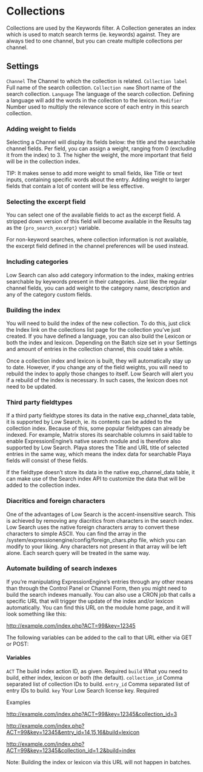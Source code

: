 <!--
    This source file is part of the open source project
    ExpressionEngine User Guide (https://github.com/ExpressionEngine/ExpressionEngine-User-Guide)

    @link      https://expressionengine.com/
    @copyright Copyright (c) 2003-2020, Packet Tide, LLC (https://packettide.com)
    @license   https://expressionengine.com/license Licensed under Apache License, Version 2.0
-->
# Collections

Collections are used by the Keywords filter. A Collection generates an index which is used to match search terms (ie. keywords) against. They are always tied to one channel, but you can create multiple collections per channel.

## Settings

`Channel`
    The Channel to which the collection is related.
`Collection label`
    Full name of the search collection.
`Collection name`
    Short name of the search collection.
`Language`
    The language of the search collection. Defining a language will add the words in the collection to the lexicon.
`Modifier`
    Number used to multiply the relevance score of each entry in this search collection.

### Adding weight to fields

Selecting a Channel will display its fields below: the title and the searchable channel fields. Per field, you can assign a weight, ranging from 0 (excluding it from the index) to 3. The higher the weight, the more important that field will be in the collection index.

TIP: It makes sense to add more weight to small fields, like Title or text inputs, containing specific words about the entry. Adding weight to larger fields that contain a lot of content will be less effective.

### Selecting the excerpt field

You can select one of the available fields to act as the excerpt field. A stripped down version of this field will become available in the Results tag as the `{pro_search_excerpt}` variable.

For non-keyword searches, where collection information is not available, the excerpt field defined in the channel preferences will be used instead.

### Including categories

Low Search can also add category information to the index, making entries searchable by keywords present in their categories. Just like the regular channel fields, you can add weight to the category name, description and any of the category custom fields.


### Building the index

You will need to build the index of the new collection. To do this, just click the Index link on the collections list page for the collection you’ve just created. If you have defined a language, you can also build the Lexicon or both the index and lexicon. Depending on the Batch size set in your Settings and amount of entries in the collection channel, this could take a while.

Once a collection index and lexicon is built, they will automatically stay up to date. However, if you change any of the field weights, you will need to rebuild the index to apply those changes to itself. Low Search will alert you if a rebuild of the index is necessary. In such cases, the lexicon does not need to be updated.

### Third party fieldtypes

If a third party fieldtype stores its data in the native exp_channel_data table, it is supported by Low Search, ie. its contents can be added to the collection index. Because of this, some popular fieldtypes can already be indexed. For example, Matrix stores its searchable columns in said table to enable ExpressionEngine’s native search module and is therefore also supported by Low Search. Playa stores the Title and URL title of selected entries in the same way, which means the index data for searchable Playa fields will consist of these fields.

If the fieldtype doesn’t store its data in the native exp_channel_data table, it can make use of the Search index API to customize the data that will be added to the collection index.

### Diacritics and foreign characters

One of the advantages of Low Search is the accent-insensitive search. This is achieved by removing any diacritics from characters in the search index. Low Search uses the native foreign characters array to convert these characters to simple ASCII. You can find the array in the /system/expressionengine/config/foreign_chars.php file, which you can modify to your liking. Any characters not present in that array will be left alone. Each search query will be treated in the same way.

### Automate building of search indexes

If you’re manipulating ExpressionEngine’s entries through any other means than through the Control Panel or Channel Form, then you might need to build the search indexes manually. You can also use a CRON job that calls a specific URL that will trigger the update of the index and/or lexicon automatically. You can find this URL on the module home page, and it will look something like this:

http://example.com/index.php?ACT=99&key=12345

The following variables can be added to the call to that URL either via GET or POST:

#### Variables

`ACT`
    The build index action ID, as given. Required
`build`
    What you need to build, either index, lexicon or both (the default).
`collection_id`
    Comma separated list of collection IDs to build.
`entry_id`
    Comma separated list of entry IDs to build.
`key`
    Your Low Search license key. Required

Examples

http://example.com/index.php?ACT=99&key=12345&collection_id=3

http://example.com/index.php?ACT=99&key=12345&entry_id=14,15,16&build=lexicon

http://example.com/index.php?ACT=99&key=12345&collection_id=1,2&build=index

Note: Building the index or lexicon via this URL will not happen in batches.